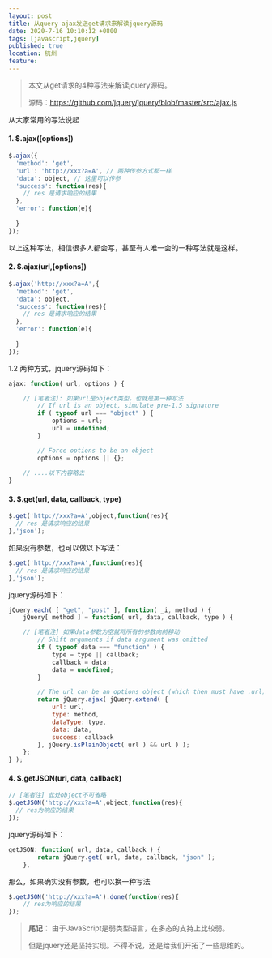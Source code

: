 ```yaml
---
layout: post
title: 从query ajax发送get请求来解读jquery源码
date: 2020-7-16 10:10:12 +0800
tags: [javascript,jquery]
published: true
location: 杭州
feature: 
---
```


> 本文从get请求的4种写法来解读jquery源码。
>
> 源码：https://github.com/jquery/jquery/blob/master/src/ajax.js



从大家常用的写法说起

#### 1. $.ajax([options]) 

```javascript
$.ajax({
  'method': 'get',
  'url': 'http://xxx?a=A', // 两种传参方式都一样
  'data': object, // 这里可以传参
  'success': function(res){
    // res 是请求响应的结果
  },
  'error': function(e){
    
  }
});
```



以上这种写法，相信很多人都会写，甚至有人唯一会的一种写法就是这样。



#### 2. $.ajax(url,[options])

```javascript
$.ajax('http://xxx?a=A',{
  'method': 'get',
  'data': object,
  'success': function(res){
    // res 是请求响应的结果
  },
  'error': function(e){
    
  }
});
```



1.2 两种方式，jquery源码如下：

```javascript
ajax: function( url, options ) {

    // [笔者注]: 如果url是object类型，也就是第一种写法
		// If url is an object, simulate pre-1.5 signature
		if ( typeof url === "object" ) {
			options = url;
			url = undefined;
		}

		// Force options to be an object
		options = options || {};
 
    // ....以下内容略去
}
```



#### 3.  $.get(url, data, callback, type)

```javascript
$.get('http://xxx?a=A',object,function(res){
  // res 是请求响应的结果
},'json');
```

如果没有参数，也可以做以下写法：

```javascript
$.get('http://xxx?a=A',function(res){
  // res 是请求响应的结果
},'json');
```

jquery源码如下：

```javascript
jQuery.each( [ "get", "post" ], function( _i, method ) {
	jQuery[ method ] = function( url, data, callback, type ) {

    // [笔者注] 如果data参数为空就将所有的参数向前移动
		// Shift arguments if data argument was omitted
		if ( typeof data === "function" ) {
			type = type || callback;
			callback = data;
			data = undefined;
		}

		// The url can be an options object (which then must have .url)
		return jQuery.ajax( jQuery.extend( {
			url: url,
			type: method,
			dataType: type,
			data: data,
			success: callback
		}, jQuery.isPlainObject( url ) && url ) );
	};
} );
```



#### 4. $.getJSON(url, data, callback)

```javascript
// [笔者注] 此处object不可省略
$.getJSON('http://xxx?a=A',object,function(res){
  // res为响应的结果
});
```

jquery源码如下：

```javascript
getJSON: function( url, data, callback ) {
		return jQuery.get( url, data, callback, "json" );
	},
```

那么，如果确实没有参数，也可以换一种写法

```javascript
$.getJSON('http://xxx?a=A').done(function(res){
    // res为响应的结果
});
```



> **尾记：** 由于JavaScript是弱类型语言，在多态的支持上比较弱。
>
> 但是jquery还是坚持实现。不得不说，还是给我们开拓了一些思维的。